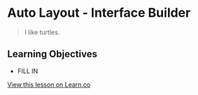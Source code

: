 # Auto Layout - Interface Builder

> I like turtles.  

## Learning Objectives

* FILL IN

<a href='https://learn.co/lessons/AutoLayoutIB' data-visibility='hidden'>View this lesson on Learn.co</a>
